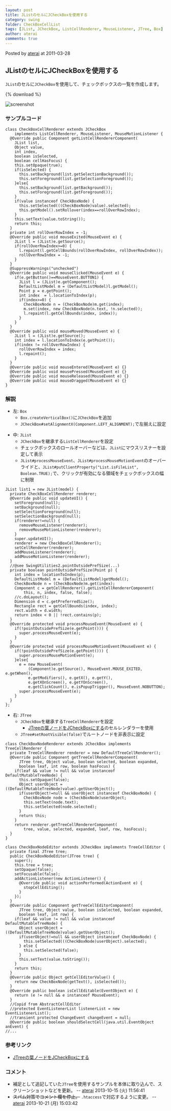 ```yaml
---
layout: post
title: JListのセルにJCheckBoxを使用する
category: swing
folder: CheckBoxCellList
tags: [JList, JCheckBox, ListCellRenderer, MouseListener, JTree, Box]
author: aterai
comments: true
---
```


Posted by [aterai](http://terai.xrea.jp/aterai.html) at 2011-03-28

## JListのセルにJCheckBoxを使用する
`JList`のセルに`JCheckBox`を使用して、チェックボックスの一覧を作成します。

{% download %}

![screenshot](https://lh3.googleusercontent.com/-EfbwsqycTvg/UlyukvM4ivI/AAAAAAAAB3o/NJBvrfM4xPA/s800/CheckBoxCellList.png)

### サンプルコード
<pre class="prettyprint"><code>class CheckBoxCellRenderer extends JCheckBox
    implements ListCellRenderer, MouseListener, MouseMotionListener {
  @Override public Component getListCellRendererComponent(
    JList list,
    Object value,
    int index,
    boolean isSelected,
    boolean cellHasFocus) {
    this.setOpaque(true);
    if(isSelected) {
      this.setBackground(list.getSelectionBackground());
      this.setForeground(list.getSelectionForeground());
    }else{
      this.setBackground(list.getBackground());
      this.setForeground(list.getForeground());
    }
    if(value instanceof CheckBoxNode) {
      this.setSelected(((CheckBoxNode)value).selected);
      this.getModel().setRollover(index==rollOverRowIndex);
    }
    this.setText(value.toString());
    return this;
  }
  private int rollOverRowIndex = -1;
  @Override public void mouseExited(MouseEvent e) {
    JList l = (JList)e.getSource();
    if(rollOverRowIndex&gt;=0) {
      l.repaint(l.getCellBounds(rollOverRowIndex, rollOverRowIndex));
      rollOverRowIndex = -1;
    }
  }
  @SuppressWarnings("unchecked")
  @Override public void mouseClicked(MouseEvent e) {
    if(e.getButton()==MouseEvent.BUTTON1) {
      JList l = (JList)e.getComponent();
      DefaultListModel m = (DefaultListModel)l.getModel();
      Point p = e.getPoint();
      int index  = l.locationToIndex(p);
      if(index&gt;=0) {
        CheckBoxNode n = (CheckBoxNode)m.get(index);
        m.set(index, new CheckBoxNode(n.text, !n.selected));
        l.repaint(l.getCellBounds(index, index));
      }
    }
  }
  @Override public void mouseMoved(MouseEvent e) {
    JList l = (JList)e.getSource();
    int index = l.locationToIndex(e.getPoint());
    if(index != rollOverRowIndex) {
      rollOverRowIndex = index;
      l.repaint();
    }
  }
  @Override public void mouseEntered(MouseEvent e) {}
  @Override public void mousePressed(MouseEvent e) {}
  @Override public void mouseReleased(MouseEvent e) {}
  @Override public void mouseDragged(MouseEvent e) {}
}
</code></pre>

### 解説
- 左: `Box`
    - `Box.createVerticalBox()`に`JCheckBox`を追加
    - `JCheckBox#setAlignmentX(Component.LEFT_ALIGNMENT);`で左揃えに設定

<!-- dummy comment line for breaking list -->

- 中: `JList`
    - `JCheckBox`を継承する`ListCellRenderer`を設定
    - チェックボックスのロールオーバーなどは、`JList`にマウスリスナーを設定して表示
    - `JList#processMouseEvent`、`JList#processMouseMotionEvent`のオーバーライドと、`JList#putClientProperty("List.isFileList", Boolean.TRUE);`で、クリックが有効になる領域をチェックボックスの幅に制限

<!-- dummy comment line for breaking list -->

<pre class="prettyprint"><code>JList list1 = new JList(model) {
  private CheckBoxCellRenderer renderer;
  @Override public void updateUI() {
    setForeground(null);
    setBackground(null);
    setSelectionForeground(null);
    setSelectionBackground(null);
    if(renderer!=null) {
      removeMouseListener(renderer);
      removeMouseMotionListener(renderer);
    }
    super.updateUI();
    renderer = new CheckBoxCellRenderer();
    setCellRenderer(renderer);
    addMouseListener(renderer);
    addMouseMotionListener(renderer);
  }
  //@see SwingUtilities2.pointOutsidePrefSize(...)
  private boolean pointOutsidePrefSize(Point p) {
    int index = locationToIndex(p);
    DefaultListModel m = (DefaultListModel)getModel();
    CheckBoxNode n = (CheckBoxNode)m.get(index);
    Component c = getCellRenderer().getListCellRendererComponent(
        this, n, index, false, false);
    //c.doLayout();
    Dimension d = c.getPreferredSize();
    Rectangle rect = getCellBounds(index, index);
    rect.width = d.width;
    return index &lt; 0 || !rect.contains(p);
  }
  @Override protected void processMouseEvent(MouseEvent e) {
    if(!pointOutsidePrefSize(e.getPoint())) {
      super.processMouseEvent(e);
    }
  }
  @Override protected void processMouseMotionEvent(MouseEvent e) {
    if(!pointOutsidePrefSize(e.getPoint())) {
      super.processMouseMotionEvent(e);
    }else{
      e = new MouseEvent(
          (Component)e.getSource(), MouseEvent.MOUSE_EXITED, e.getWhen(),
          e.getModifiers(), e.getX(), e.getY(),
          e.getXOnScreen(), e.getYOnScreen(),
          e.getClickCount(), e.isPopupTrigger(), MouseEvent.NOBUTTON);
      super.processMouseEvent(e);
    }
  }
};
</code></pre>

- 右: `JTree`
    - `JCheckBox`を継承する`TreeCellRenderer`を設定
        - [JTreeの葉ノードをJCheckBoxにする](http://terai.xrea.jp/Swing/CheckBoxNodeTree.html)のセルレンダラーを使用
    - `JTree#setRootVisible(false)`でルートノードを非表示に設定

<!-- dummy comment line for breaking list -->

<pre class="prettyprint"><code>class CheckBoxNodeRenderer extends JCheckBox implements TreeCellRenderer {
  private TreeCellRenderer renderer = new DefaultTreeCellRenderer();
  @Override public Component getTreeCellRendererComponent(
      JTree tree, Object value, boolean selected, boolean expanded,
      boolean leaf, int row, boolean hasFocus) {
    if(leaf &amp;&amp; value != null &amp;&amp; value instanceof DefaultMutableTreeNode) {
      this.setOpaque(false);
      Object userObject = ((DefaultMutableTreeNode)value).getUserObject();
      if(userObject!=null &amp;&amp; userObject instanceof CheckBoxNode) {
        CheckBoxNode node = (CheckBoxNode)userObject;
        this.setText(node.text);
        this.setSelected(node.selected);
      }
      return this;
    }
    return renderer.getTreeCellRendererComponent(
        tree, value, selected, expanded, leaf, row, hasFocus);
  }
}

class CheckBoxNodeEditor extends JCheckBox implements TreeCellEditor {
  private final JTree tree;
  public CheckBoxNodeEditor(JTree tree) {
    super();
    this.tree = tree;
    setOpaque(false);
    setFocusable(false);
    addActionListener(new ActionListener() {
      @Override public void actionPerformed(ActionEvent e) {
        stopCellEditing();
      }
    });
  }
  @Override public Component getTreeCellEditorComponent(
      JTree tree, Object value, boolean isSelected, boolean expanded,
      boolean leaf, int row) {
    if(leaf &amp;&amp; value != null &amp;&amp; value instanceof DefaultMutableTreeNode) {
      Object userObject = ((DefaultMutableTreeNode)value).getUserObject();
      if(userObject!=null &amp;&amp; userObject instanceof CheckBoxNode) {
        this.setSelected(((CheckBoxNode)userObject).selected);
      } else {
        this.setSelected(false);
      }
      this.setText(value.toString());
    }
    return this;
  }
  @Override public Object getCellEditorValue() {
    return new CheckBoxNode(getText(), isSelected());
  }
  @Override public boolean isCellEditable(EventObject e) {
    return (e != null &amp;&amp; e instanceof MouseEvent);
  }
  //Copid from AbstractCellEditor
  //protected EventListenerList listenerList = new EventListenerList();
  //transient protected ChangeEvent changeEvent = null;
  @Override public boolean shouldSelectCell(java.util.EventObject anEvent) {
//...
</code></pre>

### 参考リンク
- [JTreeの葉ノードをJCheckBoxにする](http://terai.xrea.jp/Swing/CheckBoxNodeTree.html)

<!-- dummy comment line for breaking list -->

### コメント
- 補足として追記していた`JTree`を使用するサンプルを本体に取り込んで、スクリーンショットなどを更新。 -- [aterai](http://terai.xrea.jp/aterai.html) 2013-10-15 (火) 11:56:41
- ~~スパム対策でコメント欄を停止。~~ `.htaccess`で対応するように変更。 -- [aterai](http://terai.xrea.jp/aterai.html) 2013-10-21 (月) 15:03:42

<!-- dummy comment line for breaking list -->


